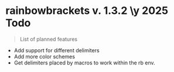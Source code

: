# rainbowbrackets v. 1.3.2 \y 2025 Todo
> List of planned features

* Add support for different delimiters
* Add more color schemes
* Get delimiters placed by macros to work within the rb env.
